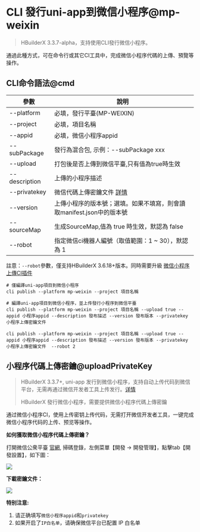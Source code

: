 # CLI 發行uni-app到微信小程序@mp-weixin

> HBuilderX 3.3.7-alpha，支持使用CLI發行微信小程序。

通過此種方式，可在命令行或其它CI工具中，完成微信小程序代碼的上傳、預覽等操作。

## CLI命令語法@cmd


|參數			|說明																	|
|--				|--																		|
|--platform		|必填，發行平臺(MP-WEIXIN)												|
|--project		|必填，項目名稱															|
|--appid		|必填，微信小程序appid													|
|--subPackage	|發行為混合包, 示例：--subPackage xxx									|
|--upload		|打包後是否上傳到微信平臺,只有值為true時生效							|
|--description	|上傳的小程序描述														|
|--privatekey	|微信代碼上傳密鑰文件 [詳情](#uploadPrivateKey)							|
|--version		|上傳小程序的版本號；選填。如果不填寫，則會讀取manifest.json中的版本號	|
|--sourceMap    |生成SourceMap,值為 true 時生效，默認為 false					|
|--robot		|指定微信ci機器人編號（取值範圍：1 ~ 30），默認為 1						|

註意：`--robot`參數，僅支持HBuilderX 3.6.18+版本。同時需要升級 [微信小程序上傳CI插件](https://ext.dcloud.net.cn/plugin?id=7199)


```shell
# 僅編譯uni-app項目到微信小程序
cli publish --platform mp-weixin --project 項目名稱

# 編譯uni-app項目到微信小程序，並上传發行小程序到微信平臺
cli publish --platform mp-weixin --project 項目名稱 --upload true --appid 小程序appid --description 發布描述 --version 發布版本 --privatekey 小程序上傳密鑰文件

cli publish --platform mp-weixin --project 項目名稱 --upload true --appid 小程序appid --description 發布描述 --version 發布版本 --privatekey 小程序上傳密鑰文件  --robot 2
```


## 小程序代碼上傳密鑰@uploadPrivateKey

> HBuilderX 3.3.7+, uni-app 发行到微信小程序，支持自动上传代码到微信平台，无需再通过微信开发者工具上传发行。[详情](/Tutorial/App/uni-app-publish-mp-weixin)
>
> HBuilderX 發行微信小程序，需要提供微信小程序代碼上傳密鑰

通过微信小程序CI，使用上传密钥上传代码，无需打开微信开发者工具，一键完成微信小程序代码的上传、预览等操作。

**如何獲取微信小程序代碼上傳密鑰？**

打開微信公衆平臺 [官網](https://mp.weixin.qq.com/), 掃碼登錄，左側菜單【開發 -> 開發管理】，點擊tab【開發設置】，如下圖：

<img src="/static/snapshots/cli/wechat-uploadPrivateKey.png" class="hd-img" />

**下載密鑰文件：**

<img src="/static/snapshots/cli/wechat-downloadkeyFile.png" class="hd-img"/>

**特别注意:**
1. 请正确填写`微信小程序appid`和`privatekey`
2. 如果开启了`IP白名单`，请确保微信平台已配置 IP 白名单
